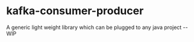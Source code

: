 # kafka-consumer-producer
A generic light weight library which can be plugged to any java project -- WIP

